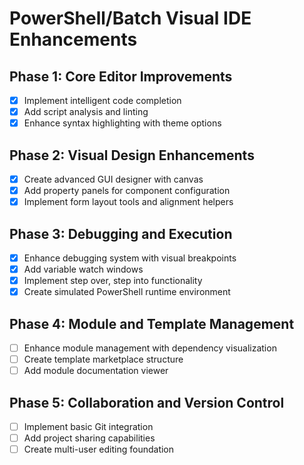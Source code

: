 # PowerShell/Batch Visual IDE Enhancements

## Phase 1: Core Editor Improvements
- [x] Implement intelligent code completion
- [x] Add script analysis and linting
- [x] Enhance syntax highlighting with theme options

## Phase 2: Visual Design Enhancements
- [x] Create advanced GUI designer with canvas
- [x] Add property panels for component configuration
- [x] Implement form layout tools and alignment helpers

## Phase 3: Debugging and Execution
- [x] Enhance debugging system with visual breakpoints
- [x] Add variable watch windows
- [x] Implement step over, step into functionality
- [x] Create simulated PowerShell runtime environment

## Phase 4: Module and Template Management
- [ ] Enhance module management with dependency visualization
- [ ] Create template marketplace structure
- [ ] Add module documentation viewer

## Phase 5: Collaboration and Version Control
- [ ] Implement basic Git integration
- [ ] Add project sharing capabilities
- [ ] Create multi-user editing foundation